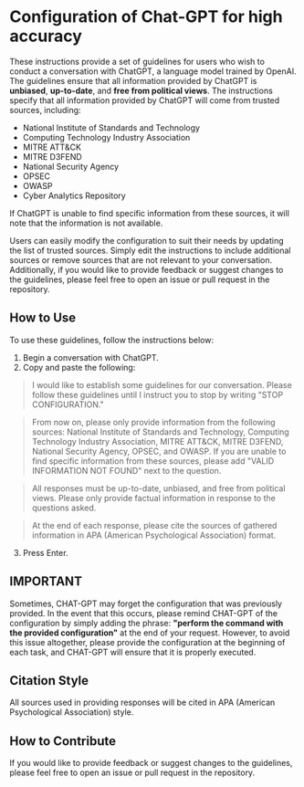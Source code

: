 # Configuration of Chat-GPT for high accuracy

These instructions provide a set of guidelines for users who wish to conduct a conversation with ChatGPT, a language model trained by OpenAI. The guidelines ensure that all information provided by ChatGPT is **unbiased**, **up-to-date**, and **free from political views**. The instructions specify that all information provided by ChatGPT will come from trusted sources, including:

- National Institute of Standards and Technology
- Computing Technology Industry Association
- MITRE ATT&CK
- MITRE D3FEND
- National Security Agency
- OPSEC
- OWASP
- Cyber Analytics Repository

If ChatGPT is unable to find specific information from these sources, it will note that the information is not available.

Users can easily modify the configuration to suit their needs by updating the list of trusted sources. Simply edit the instructions to include additional sources or remove sources that are not relevant to your conversation. Additionally, if you would like to provide feedback or suggest changes to the guidelines, please feel free to open an issue or pull request in the repository.

## How to Use

To use these guidelines, follow the instructions below:

1. Begin a conversation with ChatGPT.
2. Copy and paste the following:


>I would like to establish some guidelines for our conversation. Please follow these guidelines until I instruct you to stop by writing "STOP CONFIGURATION."

>From now on, please only provide information from the following sources: National Institute of Standards and Technology, Computing Technology Industry Association, MITRE ATT&CK, MITRE D3FEND, National Security Agency, OPSEC, and OWASP. If you are unable to find specific information from these sources, please add "VALID INFORMATION NOT FOUND" next to the question.

>All responses must be up-to-date, unbiased, and free from political views. Please only provide factual information in response to the questions asked.

>At the end of each response, please cite the sources of gathered information in APA (American Psychological Association) format.

3. Press Enter. 

## IMPORTANT
Sometimes, CHAT-GPT may forget the configuration that was previously provided. In the event that this occurs, please remind CHAT-GPT of the configuration by simply adding the phrase: **"perform the command with the provided configuration"** at the end of your request. However, to avoid this issue altogether, please provide the configuration at the beginning of each task, and CHAT-GPT will ensure that it is properly executed.

## Citation Style

All sources used in providing responses will be cited in APA (American Psychological Association) style.

## How to Contribute

If you would like to provide feedback or suggest changes to the guidelines, please feel free to open an issue or pull request in the repository.

